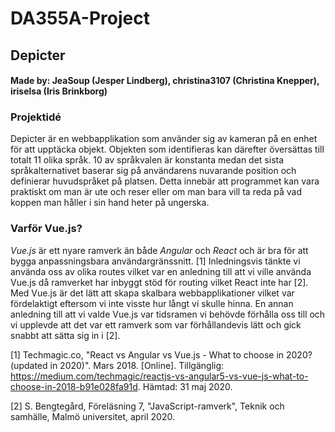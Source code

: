 # DA355A-Project

## Depicter

#### Made by: JeaSoup (Jesper Lindberg), christina3107 (Christina Knepper), iriselsa (Iris Brinkborg)

### Projektidé

Depicter är en webbapplikation som använder sig av kameran på en enhet för att upptäcka objekt. Objekten som identifieras kan därefter översättas till totalt 11 olika språk. 10 av språkvalen är konstanta medan det sista språkalternativet baserar sig på användarens nuvarande position och definierar huvudspråket på platsen. Detta innebär att programmet kan vara praktiskt om man är ute och reser eller om man bara vill ta reda på vad koppen man håller i sin hand heter på ungerska.

### Varför Vue.js?

*Vue.js* är ett nyare ramverk än både *Angular* och *React* och är bra för att bygga anpassningsbara användargränssnitt. [1] Inledningsvis tänkte vi använda oss av olika routes vilket var en anledning till att vi ville använda Vue.js då ramverket har inbyggt stöd för routing vilket React inte har [2]. Med Vue.js är det lätt att skapa skalbara webbapplikationer vilket var fördelaktigt eftersom vi inte visste hur långt vi skulle hinna. En annan anledning till att vi valde Vue.js var tidsramen vi behövde förhålla oss till och vi upplevde att det var ett ramverk som var förhållandevis lätt och gick snabbt att sätta sig in i [2].


[1] Techmagic.co, "React vs Angular vs Vue.js - What  to choose in 2020? (updated in 2020)". Mars 2018. [Online]. Tillgänglig: https://medium.com/techmagic/reactjs-vs-angular5-vs-vue-js-what-to-choose-in-2018-b91e028fa91d. Hämtad: 31 maj 2020.

[2] S. Bengtegård, Föreläsning 7, "JavaScript-ramverk", Teknik och samhälle, Malmö universitet, april 2020.
